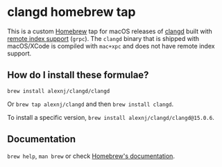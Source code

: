 # clangd homebrew tap

This is a custom [Homebrew](https://brew.sh/) tap for macOS releases of [clangd](https://github.com/clangd/clangd) built with [remote index support](https://clangd.llvm.org/design/remote-index.html#buildingreleases) (`grpc`). The `clangd` binary that is shipped with macOS/XCode is compiled with `mac+xpc` and does not have remote index support.

## How do I install these formulae?

`brew install alexnj/clangd/clangd`

Or `brew tap alexnj/clangd` and then `brew install clangd`.

To install a specific version, `brew install alexnj/clangd/clangd@15.0.6`.

## Documentation

`brew help`, `man brew` or check [Homebrew's documentation](https://docs.brew.sh).

